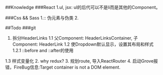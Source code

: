 ##Knowledge
###React
1.ul, jsx: ul的后代可以不是li而是其他的Component。

###Css && Sass
1.:: 伪元素与伪类
2.

##Todo
###git
1. 拆分HeaderLinks
1.1 父Component: HeaderLinksContainer, 子Component: HeaderLink
1.2 使Dropdown默认显示，设置其布局和样式
1.2.1 ::before and ::after的使用

1.3 样式变量化
2. why redux?
3. 规划route, 导入ReactRouter
4. 启动Grove报错，FireBug信息:Target container is not a DOM element.
